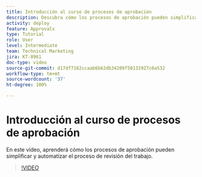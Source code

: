 ```yaml
---
title: Introducción al curso de procesos de aprobación
description: Descubra cómo los procesos de aprobación pueden simplificar y automatizar el proceso de revisión de trabajo.
activity: deploy
feature: Approvals
type: Tutorial
role: User
level: Intermediate
team: Technical Marketing
jira: KT-8961
doc-type: video
source-git-commit: d17df7162ccaab6b62db34209f50131927c0a532
workflow-type: tm+mt
source-wordcount: '37'
ht-degree: 100%

---
```


# Introducción al curso de procesos de aprobación

En este vídeo, aprenderá cómo los procesos de aprobación pueden simplificar y automatizar el proceso de revisión del trabajo.

>[!VIDEO](https://video.tv.adobe.com/v/3436400/?quality=12&learn=on&enablevpops&captions=spa)
